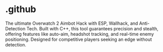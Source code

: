 # .github
The ultimate Overwatch 2 Aimbot Hack with ESP, Wallhack, and Anti-Detection Tech. Built with C++, this tool guarantees precision and stealth, offering features like auto-aim, headshot tracking, and real-time enemy positioning. Designed for competitive players seeking an edge without detection. 
